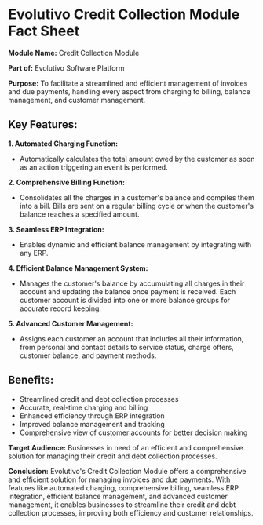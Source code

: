 # Evolutivo Credit Collection Module Fact Sheet

**Module Name:** Credit Collection Module

**Part of:** Evolutivo Software Platform

**Purpose:** To facilitate a streamlined and efficient management of invoices and due payments, handling every aspect from charging to billing, balance management, and customer management.

## Key Features:

**1. Automated Charging Function:**

- Automatically calculates the total amount owed by the customer as soon as an action triggering an event is performed.

**2. Comprehensive Billing Function:**

- Consolidates all the charges in a customer's balance and compiles them into a bill. Bills are sent on a regular billing cycle or when the customer's balance reaches a specified amount.

**3. Seamless ERP Integration:**

- Enables dynamic and efficient balance management by integrating with any ERP.

**4. Efficient Balance Management System:**

- Manages the customer's balance by accumulating all charges in their account and updating the balance once payment is received. Each customer account is divided into one or more balance groups for accurate record keeping.

**5. Advanced Customer Management:**

- Assigns each customer an account that includes all their information, from personal and contact details to service status, charge offers, customer balance, and payment methods.

## Benefits:

- Streamlined credit and debt collection processes
- Accurate, real-time charging and billing
- Enhanced efficiency through ERP integration
- Improved balance management and tracking
- Comprehensive view of customer accounts for better decision making

**Target Audience:** Businesses in need of an efficient and comprehensive solution for managing their credit and debt collection processes.

**Conclusion:** Evolutivo's Credit Collection Module offers a comprehensive and efficient solution for managing invoices and due payments. With features like automated charging, comprehensive billing, seamless ERP integration, efficient balance management, and advanced customer management, it enables businesses to streamline their credit and debt collection processes, improving both efficiency and customer relationships.
